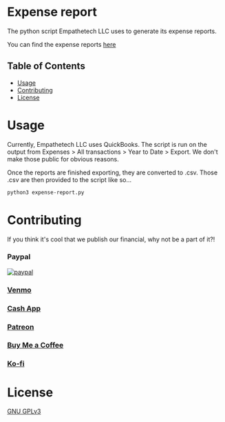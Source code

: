 # Expense report

The python script Empathetech LLC uses to generate its expense reports.

You can find the expense reports [here]() 

## Table of Contents

* [Usage](#usage)
* [Contributing](#contributing)
* [License](#license)

# Usage

Currently, Empathetech LLC uses QuickBooks. The script is run on the output from Expenses > All transactions > Year to Date > Export. We don't make those public for obvious reasons.

Once the reports are finished exporting, they are converted to .csv. Those .csv are then provided to the script like so...

```bash
python3 expense-report.py
```

# Contributing

If you think it's cool that we publish our financial, why not be a part of it?!

### Paypal

[![paypal](https://www.paypalobjects.com/en_US/i/btn/btn_donateCC_LG.gif)](https://www.paypal.com/donate/?hosted_button_id=NGEL6AB5A6KNL)

### [Venmo](https://venmo.com/empathetech)

### [Cash App](https://cash.app/$empathetech)

### [Patreon](https://patreon.com/empathetech)

### [Buy Me a Coffee](https://www.buymeacoffee.com/empathetech)

### [Ko-fi](https://ko-fi.com/empathetech)

# License

[GNU GPLv3](LICENSE)
